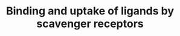 ---
annotations:
- id: PW:0000103
  parent: regulatory pathway
  type: Pathway Ontology
  value: transport pathway
authors:
- ReactomeTeam
- Anwesha
- Mkutmon
- Eweitz
description: Scavenger receptors bind free extracellular ligands as the initial step
  in clearance of the ligands from the body (reviewed in Ascenzi et al. 2005, Areschoug
  and Gordon 2009, Nielsen et al. 2010). Some scavenger receptors, such as the CD163-haptoglobin
  system, are specific for only one ligand. Others, such as the SCARA receptors (SR-A
  receptors) are less specific, binding several ligands which share a common property,
  such as polyanionic charges.<br>Brown and Goldstein originated the idea of receptors
  dedicated to scavenging aberrant molecules such as modified low density lipoprotein
  particles (Goldstein et al. 1979) and such receptors have been shown to participate
  in pathological processes such as atherosclerosis. Based on homology, scavenger
  receptors have been categorized into classes A-H (reviewed in Murphy et al. 2005).  View
  original pathway at [http://www.reactome.org/PathwayBrowser/#DIAGRAM=2173782 Reactome].
last-edited: 2021-05-23
organisms:
- Homo sapiens
redirect_from:
- /index.php/Pathway:WP2784
- /instance/WP2784
revision: null
schema-jsonld:
- '@context': https://schema.org/
  '@id': https://wikipathways.github.io/pathways/WP2784.html
  '@type': Dataset
  creator:
    '@type': Organization
    name: WikiPathways
  description: Scavenger receptors bind free extracellular ligands as the initial
    step in clearance of the ligands from the body (reviewed in Ascenzi et al. 2005,
    Areschoug and Gordon 2009, Nielsen et al. 2010). Some scavenger receptors, such
    as the CD163-haptoglobin system, are specific for only one ligand. Others, such
    as the SCARA receptors (SR-A receptors) are less specific, binding several ligands
    which share a common property, such as polyanionic charges.<br>Brown and Goldstein
    originated the idea of receptors dedicated to scavenging aberrant molecules such
    as modified low density lipoprotein particles (Goldstein et al. 1979) and such
    receptors have been shown to participate in pathological processes such as atherosclerosis.
    Based on homology, scavenger receptors have been categorized into classes A-H
    (reviewed in Murphy et al. 2005).  View original pathway at [http://www.reactome.org/PathwayBrowser/#DIAGRAM=2173782
    Reactome].
  keywords:
  - '1,3-beta-D-glucan '
  - '10xdHF-10xglutamyl semialdehyde (Pro)-6xL-tyrosine residue-3xOxoH-2xmodified
    L-lysine residue-N''-formyl-L-kynurenine-APOB(28-4563) '
  - 2xIgA:JCHAIN
  - '3x4Hyp-3Hyp-5Hyl-COL1A1 '
  - '3x4Hyp-3Hyp-5Hyl-COL1A2 '
  - '3x4Hyp-3Hyp-5Hyl-COL3A1 '
  - '3x4Hyp-3Hyp-COL1A1 '
  - '3x4Hyp-3Hyp-COL1A2 '
  - '3x4Hyp-3Hyp-COL3A1 '
  - '3x4Hyp-3Hyp-GalHyl-COL1A1 '
  - '3x4Hyp-3Hyp-GalHyl-COL1A2 '
  - '3x4Hyp-3Hyp-GalHyl-COL3A1 '
  - '3x4Hyp-3Hyp-GlcGalHyl-COL1A1 '
  - '3x4Hyp-3Hyp-GlcGalHyl-COL1A2 '
  - '3x4Hyp-3Hyp-GlcGalHyl-COL3A1 '
  - '3x4Hyp-5Hyl-COL1A1 '
  - '3x4Hyp-5Hyl-COL1A2 '
  - '3x4Hyp-5Hyl-COL3A1 '
  - '3x4Hyp-COL1A1 '
  - '3x4Hyp-COL1A2 '
  - '3x4Hyp-COL3A1 '
  - '3x4Hyp-GalHyl-COL1A1 '
  - '3x4Hyp-GalHyl-COL1A2 '
  - '3x4Hyp-GalHyl-COL3A1 '
  - '3x4Hyp-GlcGalHyl-COL1A1 '
  - '3x4Hyp-GlcGalHyl-COL1A2 '
  - '3x4Hyp-GlcGalHyl-COL3A1 '
  - 4xPalmC-CD36
  - '4xPalmC-CD36 '
  - '5,6beta-epoxy-cholesterol '
  - '5Hyl-COL1A1 '
  - '5Hyl-COL1A2 '
  - '5Hyl-COL3A1 '
  - '5xHC-HP(162-406) '
  - '6xHC-MARCO '
  - '6xHC-MSR1 '
  - '7-ketocholesterol '
  - '7xHC-HP(19-160) '
  - ALB
  - 'ALB '
  - AMBP(20-198)
  - 'AMBP(20-198) '
  - AMBP(20-202)
  - 'AMBP(20-202) '
  - 'APOA1(25-266) '
  - 'APOB(28-4563) '
  - 'APOE '
  - 'APOL1 '
  - 'AcK-APOB(28-4563) '
  - Albumin:ferriheme
  - Alpha1-Microglobulin:heme trimer
  - Apohemoglobin
  - 'CALR '
  - CD163
  - 'CD163 '
  - 'CHEST '
  - 'CHOL '
  - 'CHS '
  - 'COL1A1 '
  - 'COL1A2 '
  - 'COL3A1 '
  - 'COL4A1(173-1669) '
  - 'COL4A2(184-1712) '
  - 'COLEC11 '
  - COLEC11:Ligand
  - COLEC11:MASP1
  - 'COLEC12 '
  - COLEC12 trimer
  - COLEC12:Ligand
  - 'DNA '
  - Denatured Collagen
  - 'Double-stranded RNA '
  - 'FTH1 '
  - 'FTL '
  - 'Fe3+ '
  - 'FeHM '
  - 'GalHyl-COL1A1 '
  - 'GalHyl-COL1A2 '
  - 'GalHyl-COL3A1 '
  - 'GalNAc '
  - 'GlcGalHyl-COL1A1 '
  - 'GlcGalHyl-COL1A2 '
  - 'GlcGalHyl-COL3A1(154-1241) '
  - 'GlcNAc '
  - 'HBA1 '
  - 'HBB '
  - 'HPR '
  - HPR:APOL1:APOA1:HDL3
  - HPX
  - 'HPX '
  - HPX:ferriheme b
  - HPX:heme b
  - 'HSP90AA1 '
  - 'HSP90B1 '
  - 'HSPH1 '
  - 'HUA '
  - 'HYOU1 '
  - Haptoglobin Dimer
  - Hemoglobin Dimer
  - Hemoglobin:HPR:APOL1:APOA1:HDL3
  - Hemoglobin:Haptoglobin
  - Hemoglobin:Haptoglobin:CD163
  - 'Heparins '
  - I,III, Collagen IV
  - I,III,IV
  - 'IGHA1 '
  - 'IGHA2 '
  - 'IGHV(1-?) '
  - 'IGHV1-2 '
  - 'IGHV7-81(1-?) '
  - 'IGKC '
  - 'IGKV1-12 '
  - 'IGKV1-5(23-?) '
  - 'IGKV2-28 '
  - 'IGKV2D-30 '
  - 'IGKV3D-20 '
  - 'IGKV4-1(21-?) '
  - 'IGKVA18(21-?) '
  - 'IGLC1 '
  - 'IGLC2 '
  - 'IGLC3 '
  - 'IGLC6 '
  - 'IGLC7 '
  - 'IGLV(23-?) '
  - 'IGLV1-36(1-?) '
  - 'IGLV1-40(1-?) '
  - 'IGLV1-44(1-?) '
  - 'IGLV10-54(1-?) '
  - 'IGLV11-55(1-?) '
  - 'IGLV2-11(1-?) '
  - 'IGLV2-18(1-?) '
  - 'IGLV2-23(1-?) '
  - 'IGLV2-33(1-?) '
  - 'IGLV3-12(1-?) '
  - 'IGLV3-16(1-?) '
  - 'IGLV3-22(1-?) '
  - 'IGLV3-25(1-?) '
  - 'IGLV3-27(1-?) '
  - 'IGLV4-3(1-?) '
  - 'IGLV4-60(1-?) '
  - 'IGLV4-69(1-?) '
  - 'IGLV5-37(1-?) '
  - 'IGLV5-45(1-?) '
  - 'IGLV7-43(1-?) '
  - 'IGLV7-46(1-?) '
  - 'IGLV8-61(1-?) '
  - IV:Ligand
  - 'Ig heavy chain V-I region EU '
  - 'Ig heavy chain V-I region HG3 '
  - 'Ig heavy chain V-II region ARH-77 '
  - 'Ig heavy chain V-II region MCE '
  - 'Ig heavy chain V-II region NEWM '
  - 'Ig heavy chain V-II region OU '
  - 'Ig heavy chain V-II region WAH '
  - 'Ig heavy chain V-III region BRO '
  - 'Ig heavy chain V-III region BUT '
  - 'Ig heavy chain V-III region CAM '
  - 'Ig heavy chain V-III region DOB '
  - 'Ig heavy chain V-III region JON '
  - 'Ig heavy chain V-III region KOL '
  - 'Ig heavy chain V-III region TRO '
  - 'Ig heavy chain V-III region WEA '
  - 'Ig kappa chain V region EV15 '
  - 'Ig kappa chain V-I region AG '
  - 'Ig kappa chain V-I region AU '
  - 'Ig kappa chain V-I region BAN '
  - 'Ig kappa chain V-I region DEE '
  - 'Ig kappa chain V-I region Daudi '
  - 'Ig kappa chain V-I region Gal '
  - 'Ig kappa chain V-I region HK101 '
  - 'Ig kappa chain V-I region Wes '
  - 'Ig kappa chain V-II region Cum '
  - 'Ig kappa chain V-II region FR '
  - 'Ig kappa chain V-II region RPMI 6410 '
  - 'Ig kappa chain V-III region B6 '
  - 'Ig kappa chain V-III region POM '
  - 'Ig kappa chain V-III region VG '
  - 'Ig lambda chain V region 4A '
  - 'Ig lambda chain V-I region HA '
  - 'Ig lambda chain V-I region NEW '
  - 'Ig lambda chain V-I region NEWM '
  - 'Ig lambda chain V-I region VOR '
  - 'Ig lambda chain V-II region BOH '
  - 'Ig lambda chain V-II region MGC '
  - 'Ig lambda chain V-II region NEI '
  - 'Ig lambda chain V-II region TOG '
  - 'Ig lambda chain V-III region LOI '
  - 'Ig lambda chain V-III region SH '
  - 'Ig lambda chain V-IV region Bau '
  - 'Ig lambda chain V-IV region Hil '
  - 'Ig lambda chain V-IV region Kern '
  - 'Ig lambda chain V-VI region AR '
  - IgA:Alpha-1-Microglobulin
  - 'IgH  heavy chain V-III region VH26 precursor '
  - 'JCHAIN '
  - 'L-fucose '
  - 'LCFAs '
  - 'LPS '
  - LRP1
  - 'LRP1 '
  - LRP1:Hemopexin:heme
  - Ligand
  - Ligands of CD36
  - Ligands of COLEC11
  - Ligands of COLEC12
  - Ligands of MARCO
  - Ligands of MSR1
  - Ligands of SCARA5
  - Ligands of SCARB1
  - Ligands of SCARF1
  - Ligands of STAB1
  - Ligands of STAB2
  - 'Lipoteichoic acid '
  - MARCO trimer
  - MARCO:Ligand
  - 'MASP1(20-699) '
  - MSR1 (SCARA1) trimer
  - MSR1:Collagen
  - MSR1:Ligand
  - 'Man '
  - Methemoglobin
  - 'N-epsilon-(1-(1-carboxy)ethyl)lysine '
  - 'NECML '
  - 'O2 '
  - PAMPs
  - 'PAMPs '
  - 'PI '
  - 'PL '
  - 'Peptide '
  - 'Phosphatidylserine '
  - Platelet
  - 'SAA1(19-122) '
  - 'SCARA5 '
  - SCARA5 trimer
  - SCARA5:Ligand
  - SCARB1-2
  - 'SCARB1-2 '
  - SCARB1:Endocytosed
  - SCARB1:Ligand
  - SCARF1
  - 'SCARF1 '
  - SCARF1:Ligand
  - 'SCGB3A2 '
  - 'SPARC '
  - SSC5D
  - 'SSC5D '
  - SSC5D:PAMP
  - STAB1
  - 'STAB1 '
  - STAB1:Ligand
  - STAB2(1136-2551)
  - 'STAB2(1136-2551) '
  - STAB2:Ligand
  - 'TAGs '
  - Truncated
  - 'Unmethylated CpG DNA '
  - 'carrageenan '
  - 'cholesterol '
  - 'cholesterol esters '
  - 'dextran sulfate '
  - 'ferriheme b '
  - 'ferroheme b '
  - glycoprotein
  - 'hematite nanoparticle '
  - 'heme '
  - heme b
  - 'heme b '
  - 'hydroperoxy fatty acid '
  - 'hydroxy fatty acid '
  - 'lysoPC '
  - 'lysophosphatidylcholine '
  - 'oxidized phospholipids '
  - 'poly(G) '
  - 'poly(I) '
  - 'porB '
  - 'silicon dioxide nanoparticle '
  - 'thioether crosslinked C53-AMBP(20-202) '
  - 'titanium dioxide nanoparticle '
  license: CC0
  name: Binding and uptake of ligands by scavenger receptors
seo: CreativeWork
title: Binding and uptake of ligands by scavenger receptors
wpid: WP2784
---